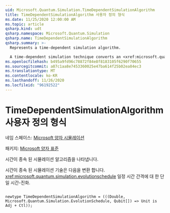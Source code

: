```yaml
---
uid: Microsoft.Quantum.Simulation.TimeDependentSimulationAlgorithm
title: TimeDependentSimulationAlgorithm 사용자 정의 형식
ms.date: 11/25/2020 12:00:00 AM
ms.topic: article
qsharp.kind: udt
qsharp.namespace: Microsoft.Quantum.Simulation
qsharp.name: TimeDependentSimulationAlgorithm
qsharp.summary: >-
  Represents a time-dependent simulation algorithm.

  A time-dependent simulation technique converts an <xref:microsoft.quantum.simulation.evolutionschedule> to unitary time-evolution for some time-interval.
ms.openlocfilehash: b495a9fd96c78872f84e8f8183105f6290f70655
ms.sourcegitcommit: a87c1aa8e7453360025e47ba614f25b02ea84ec3
ms.translationtype: MT
ms.contentlocale: ko-KR
ms.lasthandoff: 11/26/2020
ms.locfileid: "96192522"
---
```

# <a name="timedependentsimulationalgorithm-user-defined-type"></a>TimeDependentSimulationAlgorithm 사용자 정의 형식

네임 스페이스: [Microsoft 양자 시뮬레이션](xref:Microsoft.Quantum.Simulation)

패키지: [Microsoft 양자 표준](https://nuget.org/packages/Microsoft.Quantum.Standard)


시간이 종속 된 시뮬레이션 알고리즘을 나타냅니다.

시간이 종속 된 시뮬레이션 기술은 다음을 변환 합니다. <xref:microsoft.quantum.simulation.evolutionschedule>
일정 시간 간격에 대 한 단일 시간-진화.

```qsharp

newtype TimeDependentSimulationAlgorithm = (((Double, Microsoft.Quantum.Simulation.EvolutionSchedule, Qubit[]) => Unit is Adj + Ctl));
```

